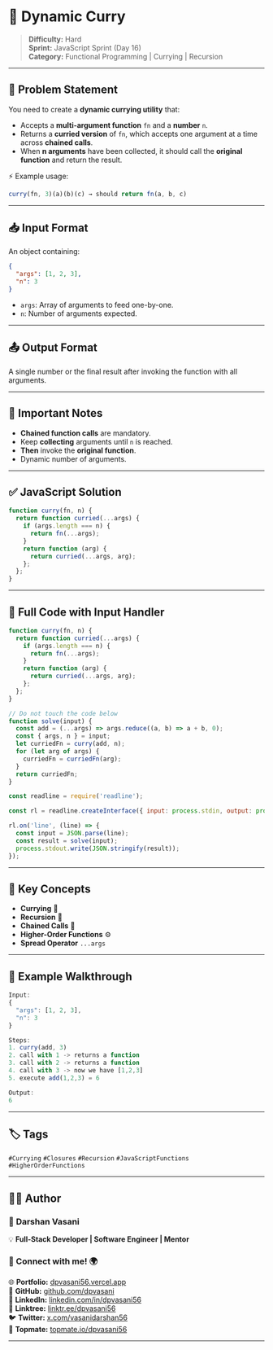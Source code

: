 # 🍛 Dynamic Curry

> **Difficulty:** Hard  
> **Sprint:** JavaScript Sprint (Day 16)  
> **Category:** Functional Programming | Currying | Recursion

---

## 🧩 Problem Statement

You need to create a **dynamic currying utility** that:

- Accepts a **multi-argument function** `fn` and a **number** `n`.
- Returns a **curried version** of `fn`, which accepts one argument at a time across **chained calls**.
- When **n arguments** have been collected, it should call the **original function** and return the result.

⚡ Example usage:

```js
curry(fn, 3)(a)(b)(c) → should return fn(a, b, c)
```

---

## 📥 Input Format

An object containing:

```json
{
  "args": [1, 2, 3],
  "n": 3
}
```

- `args`: Array of arguments to feed one-by-one.
- `n`: Number of arguments expected.

---

## 📤 Output Format

A single number or the final result after invoking the function with all arguments.

---

## 📌 Important Notes

- **Chained function calls** are mandatory.
- Keep **collecting** arguments until `n` is reached.
- **Then** invoke the **original function**.
- Dynamic number of arguments.

---

## ✅ JavaScript Solution

```js
function curry(fn, n) {
  return function curried(...args) {
    if (args.length === n) {
      return fn(...args);
    }
    return function (arg) {
      return curried(...args, arg);
    };
  };
}
```

---

## 📜 Full Code with Input Handler

```js
function curry(fn, n) {
  return function curried(...args) {
    if (args.length === n) {
      return fn(...args);
    }
    return function (arg) {
      return curried(...args, arg);
    };
  };
}

// Do not touch the code below
function solve(input) {
  const add = (...args) => args.reduce((a, b) => a + b, 0);
  const { args, n } = input;
  let curriedFn = curry(add, n);
  for (let arg of args) {
    curriedFn = curriedFn(arg);
  }
  return curriedFn;
}

const readline = require('readline');

const rl = readline.createInterface({ input: process.stdin, output: process.stdout });

rl.on('line', (line) => {
  const input = JSON.parse(line);
  const result = solve(input);
  process.stdout.write(JSON.stringify(result));
});
```

---

## 🧠 Key Concepts

- **Currying** 🎯
- **Recursion** 🔁
- **Chained Calls** 🔗
- **Higher-Order Functions** ⚙️
- **Spread Operator** `...args`

---

## 🧪 Example Walkthrough

```js
Input:
{
  "args": [1, 2, 3],
  "n": 3
}

Steps:
1. curry(add, 3)
2. call with 1 -> returns a function
3. call with 2 -> returns a function
4. call with 3 -> now we have [1,2,3]
5. execute add(1,2,3) = 6

Output:
6
```

---

## 🏷️ Tags

`#Currying` `#Closures` `#Recursion` `#JavaScriptFunctions` `#HigherOrderFunctions`

---

## 👨‍💻 Author

### 🚀 **Darshan Vasani**  
💡 **Full-Stack Developer | Software Engineer | Mentor**

### 🔗 Connect with me! 🌍  
🌐 **Portfolio:** [dpvasani56.vercel.app](https://dpvasani56.vercel.app/)  
🐙 **GitHub:** [github.com/dpvasani](https://github.com/dpvasani)  
💼 **LinkedIn:** [linkedin.com/in/dpvasani56](https://linkedin.com/in/dpvasani56/)  
🌳 **Linktree:** [linktr.ee/dpvasani56](https://linktr.ee/dpvasani56)  
🐦 **Twitter:** [x.com/vasanidarshan56](https://x.com/vasanidarshan56)  
📢 **Topmate:** [topmate.io/dpvasani56](https://topmate.io/dpvasani56)

---
